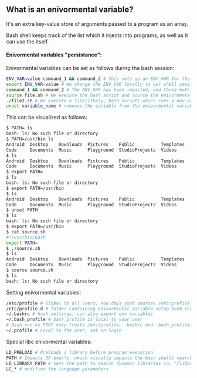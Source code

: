 What is an enivormental variable?
---

It's an extra key-value store of arguments passed to a program as an array.

Bash shell keeps track of the list which it injects into programs, as well as it can use the itself.


#### Enivormental variables "persistance":

Enivormental variables can be set as follows during the bash session:
```bash
ENV_VAR=value command_1 && command_2 # This sets up an ENV_VAR for the command_1, command_2 is unimpacted by this
export ENV_VAR=value # We change the ENV_VAR locally to our shell session
command_1 && command_2 # The ENV_VAR has been impacted, and those both commands will see it's impact
source file.sh # We execute the bash script and source the enivormental variables set in the source file, if the ENV_VAR has been changed here it's changed, if not it was unimpacted;
./file2.sh # We execute a file(likely, bash script) which runs a new bash program, those any changes done to any Enivormental variables are kept within the scope of that bash session;
unset variable_name # removes the variable from the enivormental variables for the session
``` 

This can be visualized as follows:
```bash
$ PATH= ls
bash: ls: No such file or directory
$ PATH=/usr/bin ls
Android  Desktop    Downloads  Pictures    Public          Templates
Code     Documents  Music      Playground  StudioProjects  Videos
$ ls
Android  Desktop    Downloads  Pictures    Public          Templates
Code     Documents  Music      Playground  StudioProjects  Videos
$ export PATH=
$ ls
bash: ls: No such file or directory
$ export PATH=/usr/bin
$ ls
Android  Desktop    Downloads  Pictures    Public          Templates
Code     Documents  Music      Playground  StudioProjects  Videos
$ unset PATH
$ ls
bash: ls: No such file or directory
$ export PATH=/usr/bin
$ cat source.sh
#!/usr/bin/bash
export PATH=
$ ./source.sh
$ ls
Android  Desktop    Downloads  Pictures    Public          Templates
Code     Documents  Music      Playground  StudioProjects  Videos
$ source source.sh
$ ls
bash: ls: No such file or directory
```

Setting enivormental variables:
```bash
/etc/profile # Global to all users, now days just sources /etc/profile.d/*(.sh)
/etc/profile.d # folder containing enivormental variable setup bash scripts
~/.bashrc # bash settings, can also export env variables
~/.bash_profile # bash_profile is local to your user
# Bash run as ROOT only trusts /etc/profile, .bashrc and .bash_profile is ignored
~/.profile # Local to the user, set on login
```

Special libc enivormental variables:
```bash
LD_PRELOAD # Preloads a library before program execution
PATH # Impacts 3P exec*p, which visually impacts the bash shells search path, when set for a user .profile it impacts other programs PATH;
LD_LIBRARY_PATH # Sets the path to search dynamic libraries in; "/lib64/ld-linux-x86-64.so.2" < search is conducted by a special dynamic loading library, ld.so.conf/ld.so.conf.d
LC_* # modifies the language parameters
```

